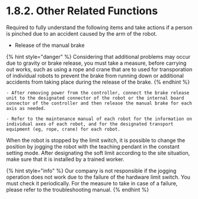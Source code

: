 ﻿# 1.8.2. Other Related Functions

Required to fully understand the following items and take actions if a person is pinched due to an accident caused by the arm of the robot.

* Release of the manual brake 

{% hint style="danger" %}
Considering that additional problems may occur due to gravity or brake release, you must take a measure, before carrying out works, such as using a rope and crane that are to used for transporation of individual robots to prevent the brake from running down or additional accidents from taking place during the release of the brake.
{% endhint %}


    - After removing power from the controller, connect the brake release unit to the designated connector of the robot or the internal board connector of the controller and then release the manual brake for each axis as needed.

    - Refer to the maintenance manual of each robot for the information on individual axes of each robot, and for the designated transport equipment (eg, rope, crane) for each robot.

When the robot is stopped by the limit switch, it is possible to change the position by jogging the robot with the teaching pendant in the constant setting mode. After designating the soft limit according to the site situation, make sure that it is installed by a trained worker.

{% hint style="info" %}
Our company is not responsible if the jogging operation does not work due to the failure of the hardware limit switch. 
You must check it periodically. For the measure to take in case of a failure, please refer to the troubleshooting manual.
{% endhint %}

